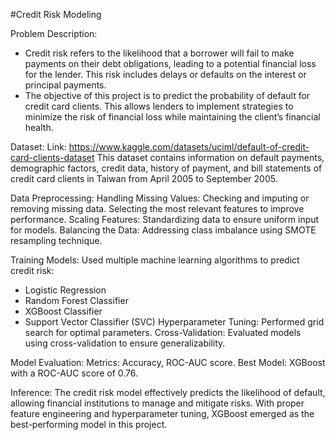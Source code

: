 #Credit Risk Modeling

Problem Description:
- Credit risk refers to the likelihood that a borrower will fail to make payments on their debt obligations, leading to a potential financial loss for the lender. This risk includes delays or defaults on the interest or principal payments.
- The objective of this project is to predict the probability of default for credit card clients. This allows lenders to implement strategies to minimize the risk of financial loss while maintaining the client’s financial health.

Dataset:
Link: https://www.kaggle.com/datasets/uciml/default-of-credit-card-clients-dataset 
This dataset contains information on default payments, demographic factors, credit data, history of payment, and bill statements of credit card clients in Taiwan from April 2005 to September 2005.

Data Preprocessing:
Handling Missing Values: Checking and imputing or removing missing data.
Selecting the most relevant features to improve performance.
Scaling Features: Standardizing data to ensure uniform input for models.
Balancing the Data: Addressing class imbalance using SMOTE resampling technique.

Training Models:
Used multiple machine learning algorithms to predict credit risk:
- Logistic Regression
- Random Forest Classifier
- XGBoost Classifier
- Support Vector Classifier (SVC)
Hyperparameter Tuning: Performed grid search for optimal parameters.
Cross-Validation: Evaluated models using cross-validation to ensure generalizability.

Model Evaluation:
Metrics: Accuracy, ROC-AUC score.
Best Model: XGBoost with a ROC-AUC score of 0.76.

Inference:
The credit risk model effectively predicts the likelihood of default, allowing financial institutions to manage and mitigate risks. With proper feature engineering and hyperparameter tuning, XGBoost emerged as the best-performing model in this project.
